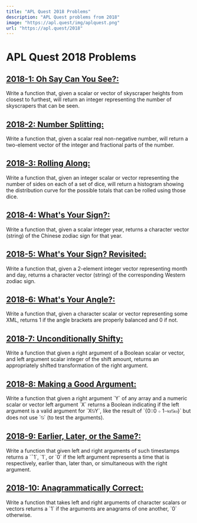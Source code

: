 ```yaml
---
title: "APL Quest 2018 Problems"
description: "APL Quest problems from 2018"
image: "https://apl.quest/img/aplquest.png"
url: "https://apl.quest/2018"
---
```

# APL Quest 2018 Problems
<div class="index">
<p><h2><a href="1">2018-1: Oh Say Can You See?:</a></h2> Write a function that, given a scalar or vector of skyscraper heights from closest to furthest, will return an integer representing the number of skyscrapers that can be seen.</p>

<p><h2><a href="2">2018-2: Number Splitting:</a></h2> Write a function that, given a scalar real non-negative number, will return a two-element vector of the integer and fractional parts   of the number.</p>

<p><h2><a href="3">2018-3: Rolling Along:</a></h2> Write a function that, given an integer scalar or vector representing the number of sides on each of a set of dice, will return a histogram showing the distribution curve for the possible totals that can be rolled using those dice.</p>

<p><h2><a href="4">2018-4: What's Your Sign?:</a></h2> Write a function that, given a scalar integer year, returns a character vector (string) of the Chinese zodiac sign for that year.</p>

<p><h2><a href="5">2018-5: What's Your Sign? Revisited:</a></h2> Write a function that, given a 2-element integer vector representing month and day, returns a character vector (string) of the corresponding Western zodiac sign.</p>

<p><h2><a href="6">2018-6: What's Your Angle?:</a></h2> Write a function that, given a character scalar or vector representing some XML, returns 1 if the angle brackets are properly balanced and 0 if not.</p>

<p><h2><a href="7">2018-7: Unconditionally Shifty:</a></h2> Write a function that given a right argument of a Boolean scalar or vector, and left argument scalar integer of the shift amount, returns an appropriately shifted transformation of the right argument.</p>

<p><h2><a href="8">2018-8: Making a Good Argument:</a></h2> Write a function that given a right argument `Y` of any array and a numeric scalar or vector left argument `X` returns a Boolean indicating if the left argument is a valid argument for `X⍉Y`, like the result of `{0::0 ⋄ 1⊣⍺⍉⍵}` but does not use `⍉` (to test the arguments).</p>

<p><h2><a href="9">2018-9: Earlier, Later, or the Same?:</a></h2> Write a function that given left and right arguments of such timestamps returns a `¯1`, `1`, or `0` if the left argument represents a time that is respectively, earlier than, later than, or simultaneous with the right argument.</p>

<p><h2><a href="10">2018-10: Anagrammatically Correct:</a></h2> Write a function that takes left and right arguments of character scalars or vectors returns a `1` if the arguments are anagrams of one another, `0` otherwise.</p>

</div>
